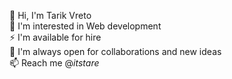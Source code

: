 👋 Hi, I'm Tarik Vreto <br>
🌱 I'm interested in Web development <br>
⚡ I'm available for hire <br>
👯 I'm always open for collaborations and new ideas <br>
📫 Reach me @_itstare_

<!--
**itstare/itstare** is a ✨ _special_ ✨ repository because its `README.md` (this file) appears on your GitHub profile.

Here are some ideas to get you started:

- 🔭 I’m currently working on ...
- 🌱 I’m currently learning ...
- 👯 I’m looking to collaborate on ...
- 🤔 I’m looking for help with ...
- 💬 Ask me about ...
- 📫 How to reach me: ...
- 😄 Pronouns: ...
- ⚡ Fun fact: ...
-->
